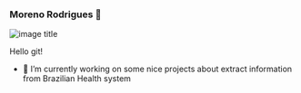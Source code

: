 ### Moreno Rodrigues 👋
<!--
**rodriguesmsb/rodriguesmsb** is a ✨ _special_ ✨ repository because its `README.md` (this file) appears on your GitHub profile.



- 🌱 I’m currently learning ...
- 👯 I’m looking to collaborate on ...
- 🤔 I’m looking for help with ...
- 💬 Ask me about ...
- 📫 How to reach me: ...
- 😄 Pronouns: ...
- ⚡ Fun fact: ...

-->


![image title](https://rushter.com/counter.svg)

Hello git!

- 🔭 I’m currently working on some nice projects about extract information from Brazilian Health system
